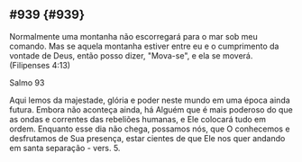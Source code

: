 ## #939 {#939}

Normalmente uma montanha não escorregará para o mar sob meu comando. Mas se aquela montanha estiver entre eu e o cumprimento da vontade de Deus, então posso dizer, &quot;Mova-se&quot;, e ela se moverá. (Filipenses 4:13)

Salmo 93

Aqui lemos da majestade, glória e poder neste mundo em uma época ainda futura. Embora não aconteça ainda, há Alguém que é mais poderoso do que as ondas e correntes das rebeliões humanas, e Ele colocará tudo em ordem. Enquanto esse dia não chega, possamos nós, que O conhecemos e desfrutamos de Sua presença, estar cientes de que Ele nos quer andando em santa separação - vers. 5.